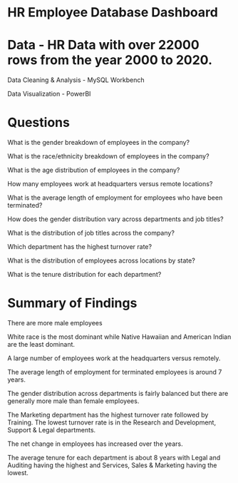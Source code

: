 # HR Employee Database Dashboard
# Data - HR Data with over 22000 rows from the year 2000 to 2020.

Data Cleaning & Analysis - MySQL Workbench

Data Visualization - PowerBI

# Questions
What is the gender breakdown of employees in the company?

What is the race/ethnicity breakdown of employees in the company?

What is the age distribution of employees in the company?

How many employees work at headquarters versus remote locations?

What is the average length of employment for employees who have been terminated?

How does the gender distribution vary across departments and job titles?

What is the distribution of job titles across the company?

Which department has the highest turnover rate?

What is the distribution of employees across locations by state?

What is the tenure distribution for each department?


# Summary of Findings
There are more male employees

White race is the most dominant while Native Hawaiian and American Indian are the least dominant.

A large number of employees work at the headquarters versus remotely.

The average length of employment for terminated employees is around 7 years.

The gender distribution across departments is fairly balanced but there are generally more male than female employees.

The Marketing department has the highest turnover rate followed by Training. The lowest turnover rate is in the Research and Development, Support & Legal departments.

The net change in employees has increased over the years.

The average tenure for each department is about 8 years with Legal and Auditing having the highest and Services, Sales & Marketing having the lowest.

